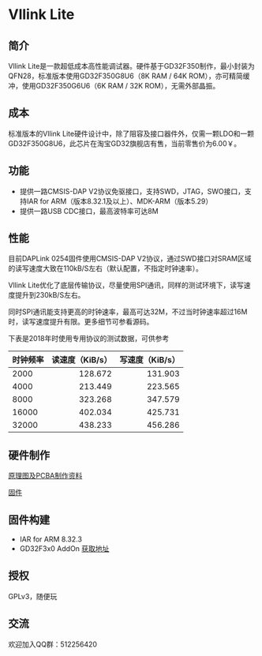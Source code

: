 # Vllink Lite
## 简介
Vllink Lite是一款超低成本高性能调试器。硬件基于GD32F350制作，最小封装为QFN28，标准版本使用GD32F350G8U6（8K RAM / 64K ROM），亦可精简缓冲，使用GD32F350G6U6（6K RAM / 32K ROM），无需外部晶振。

## 成本
标准版本的Vllink Lite硬件设计中，除了阻容及接口器件外，仅需一颗LDO和一颗GD32F350G8U6，此芯片在淘宝GD32旗舰店有售，当前零售价为6.00￥。

## 功能
* 提供一路CMSIS-DAP V2协议免驱接口，支持SWD，JTAG，SWO接口，支持IAR for ARM（版本8.32.1及以上）、MDK-ARM（版本5.29）
* 提供一路USB CDC接口，最高波特率可达8M

## 性能
目前DAPLink 0254固件使用CMSIS-DAP V2协议，通过SWD接口对SRAM区域的读写速度大致在110kB/S左右（默认配置，不指定时钟速率）。

Vllink Lite优化了底层传输协议，尽量使用SPI通讯，同样的测试环境下，读写速度提升到230kB/S左右。

同时SPI通讯能支持更高的时钟速率，最高可达32M，不过当时钟速率超过16M时，读写速度提升有限。更多细节可参看源码。

下表是2018年时使用专用协议的测试数据，可供参考

| 时钟频率 | 读速度（KiB/s） | 写速度（KiB/s） |
| --------| -----:  | -----:  |
| 2000    | 128.672 | 131.903 |
| 4000    | 213.449 | 223.565 |
| 8000    | 323.268 | 347.579 |
| 16000   | 402.034 | 425.731 |
| 32000   | 438.233 | 456.286 |

## 硬件制作
[原理图及PCBA制作资料](https://github.com/vllogic/vllink_lite/tree/master/hardware)

[固件](https://github.com/vllogic/vllink_lite/releases)

## 固件构建
* IAR for ARM 8.32.3
* GD32F3x0 AddOn [获取地址](http://gd32mcu.21ic.com/documents)

## 授权
GPLv3，随便玩

## 交流
欢迎加入QQ群：512256420
